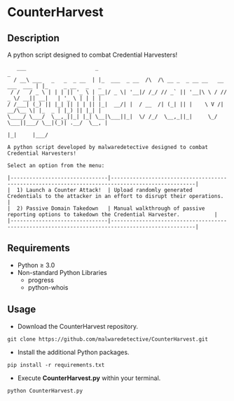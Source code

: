 # CounterHarvest

## Description
A python script designed to combat Credential Harvesters!

```
   ___                      _                                                   _                    
  / __\ ___   _   _  _ __  | |_  ___  _ __  /\  /\ __ _  _ __ __   __ ___  ___ | |_     _ __   _   _ 
 / /   / _ \ | | | || '_ \ | __|/ _ \| '__|/ /_/ // _` || '__|\ \ / // _ \/ __|| __|   | '_ \ | | | |
/ /___| (_) || |_| || | | || |_|  __/| |  / __  /| (_| || |    \ V /|  __/\__ \| |_  _ | |_) || |_| |
\____/ \___/  \__,_||_| |_| \__|\___||_|  \/ /_/  \__,_||_|     \_/  \___||___/ \__|(_)| .__/  \__, |
                                                                                       |_|     |___/ 

A python script developed by malwaredetective designed to combat Credential Harvesters! 

Select an option from the menu:

|-------------------------------|-------------------------------------------------------------------------------------------------|
|  1) Launch a Counter Attack!  | Upload randomly generated Credentials to the attacker in an effort to disrupt their operations. |
|  2) Passive Domain Takedown   | Manual walkthrough of passive reporting options to takedown the Credential Harvester.           |
|-------------------------------|-------------------------------------------------------------------------------------------------|
```
## Requirements
- Python ≥ 3.0
- Non-standard Python Libraries
  - progress
  - python-whois

## Usage
- Download the CounterHarvest repository.
```
git clone https://github.com/malwaredetective/CounterHarvest.git
```
- Install the additional Python packages.
```
pip install -r requirements.txt
```
- Execute **CounterHarvest.py** within your terminal.
```
python CounterHarvest.py
```
